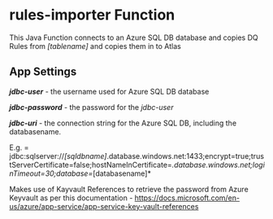 # rules-importer Function

This Java Function connects to an Azure SQL DB database and copies DQ Rules from *[tablename]* and copies them in to Atlas

## App Settings

***jdbc-user*** - the username used for Azure SQL DB database

***jdbc-password*** - the password for the *jdbc-user*

***jdbc-uri*** - the connection string for the Azure SQL DB, including the databasename.


E.g. = jdbc:sqlserver://*[sqldbname]*.database.windows.net:1433;encrypt=true;trustServerCertificate=false;hostNameInCertificate=*.database.windows.net;loginTimeout=30;database=*[databasename]*

Makes use of Kayvault References to retrieve the password from Azure Keyvault as per this documentation - 
https://docs.microsoft.com/en-us/azure/app-service/app-service-key-vault-references
